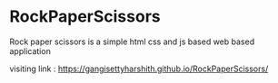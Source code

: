 # RockPaperScissors
Rock paper scissors is a simple html css and js based web based application

visiting link : https://gangisettyharshith.github.io/RockPaperScissors/
